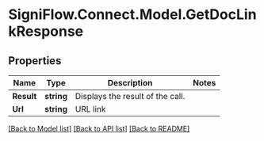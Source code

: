 
# SigniFlow.Connect.Model.GetDocLinkResponse

## Properties

Name | Type | Description | Notes
------------ | ------------- | ------------- | -------------
**Result** | **string** | Displays the result of the call. | 
**Url** | **string** | URL link | 

[[Back to Model list]](../README.md#documentation-for-models)
[[Back to API list]](../README.md#documentation-for-api-endpoints)
[[Back to README]](../README.md)


